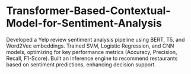 # Transformer-Based-Contextual-Model-for-Sentiment-Analysis
Developed a Yelp review sentiment analysis pipeline using BERT, T5, and Word2Vec embeddings. Trained SVM, Logistic Regression, and CNN models, optimizing for key performance metrics (Accuracy, Precision, Recall, F1-Score). Built an inference engine to recommend restaurants based on sentiment predictions, enhancing decision support.
